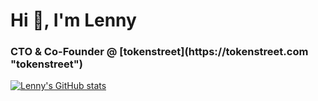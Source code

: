 <h1 align="left">Hi 👋, I'm Lenny</h1>
<h3 align="left">CTO & Co-Founder @ [tokenstreet](https://tokenstreet.com "tokenstreet")</h3>

[![Lenny's GitHub stats](https://github-readme-stats.vercel.app/api?username=lennycampino&count_private=true&show_icons=true&theme=dark)](https://github.com/lennycampino)
